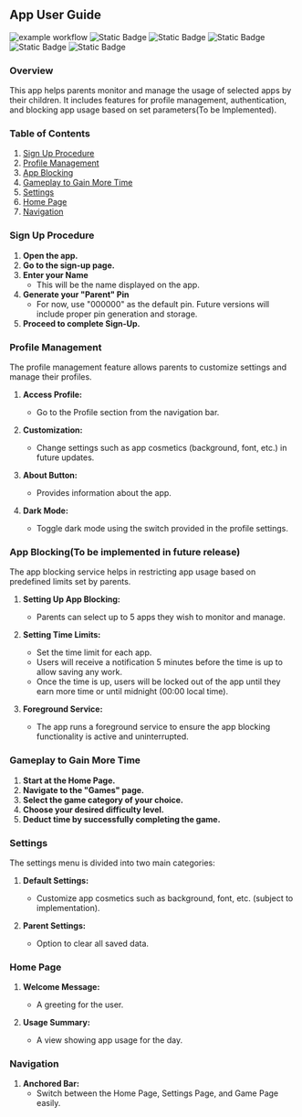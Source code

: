 ## App User Guide
![example workflow](https://github.com/IncredibleZuess/NWU-VIPProject2024/actions/workflows/gradle.yml/badge.svg)
![Static Badge](https://img.shields.io/badge/Project_Leader-Anneme_Janse_Van_Rensburg-blue)
![Static Badge](https://img.shields.io/badge/Frontend_Developer-Liam_Craven-teal)
![Static Badge](https://img.shields.io/badge/Frontend_Developer-Stefan_Fourie-teal)
![Static Badge](https://img.shields.io/badge/Backend_Developer-Carlo_Barnardo-purple)
![Static Badge](https://img.shields.io/badge/Backend_Developer-Sebastian_Klopper-purple)


### Overview

This app helps parents monitor and manage the usage of selected apps by their children. It includes features for profile management, authentication, and blocking app usage based on set parameters(To be Implemented).

### Table of Contents
1. [Sign Up Procedure](#sign-up-procedure)
2. [Profile Management](#profile-management)
3. [App Blocking](#app-blocking)
4. [Gameplay to Gain More Time](#gameplay-to-gain-more-time)
5. [Settings](#settings)
6. [Home Page](#home-page)
7. [Navigation](#navigation)

### Sign Up Procedure

1. **Open the app.**
2. **Go to the sign-up page.**
3. **Enter your Name**
    - This will be the name displayed on the app.
4. **Generate your "Parent" Pin**
    - For now, use "000000" as the default pin. Future versions will include proper pin generation and storage.
5. **Proceed to complete Sign-Up.**

### Profile Management

The profile management feature allows parents to customize settings and manage their profiles.

1. **Access Profile:**
    - Go to the Profile section from the navigation bar.

2. **Customization:**
    - Change settings such as app cosmetics (background, font, etc.) in future updates.

3. **About Button:**
    - Provides information about the app.

4. **Dark Mode:**
    - Toggle dark mode using the switch provided in the profile settings.

### App Blocking(To be implemented in future release)

The app blocking service helps in restricting app usage based on predefined limits set by parents.

1. **Setting Up App Blocking:**
    - Parents can select up to 5 apps they wish to monitor and manage.

2. **Setting Time Limits:**
    - Set the time limit for each app.
    - Users will receive a notification 5 minutes before the time is up to allow saving any work.
    - Once the time is up, users will be locked out of the app until they earn more time or until midnight (00:00 local time).

3. **Foreground Service:**
    - The app runs a foreground service to ensure the app blocking functionality is active and uninterrupted.

### Gameplay to Gain More Time

1. **Start at the Home Page.**
2. **Navigate to the "Games" page.**
3. **Select the game category of your choice.**
4. **Choose your desired difficulty level.**
5. **Deduct time by successfully completing the game.**

### Settings

The settings menu is divided into two main categories:

1. **Default Settings:**
    - Customize app cosmetics such as background, font, etc. (subject to implementation).

2. **Parent Settings:**
    - Option to clear all saved data.

### Home Page

1. **Welcome Message:**
    - A greeting for the user.

2. **Usage Summary:**
    - A view showing app usage for the day.

### Navigation

1. **Anchored Bar:**
    - Switch between the Home Page, Settings Page, and Game Page easily.
